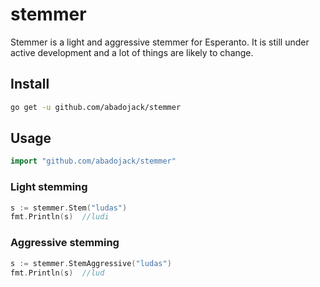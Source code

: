 # stemmer

Stemmer is a light and aggressive stemmer for Esperanto. It is still under active development
and a lot of things are likely to change.

## Install
```sh
go get -u github.com/abadojack/stemmer
```

## Usage
```go
import "github.com/abadojack/stemmer"
```

### Light stemming
```go
s := stemmer.Stem("ludas")
fmt.Println(s)  //ludi
```

### Aggressive stemming
```go
s := stemmer.StemAggressive("ludas")
fmt.Println(s)  //lud
```
